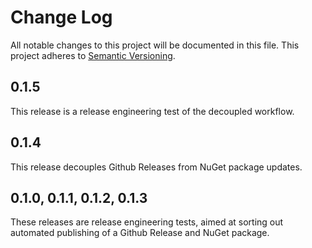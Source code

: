 # Change Log

All notable changes to this project will be documented in this file. This
project adheres to [Semantic Versioning](http://semver.org/).

## 0.1.5

This release is a release engineering test of the decoupled workflow.

## 0.1.4

This release decouples Github Releases from NuGet package updates.

## 0.1.0, 0.1.1, 0.1.2, 0.1.3

These releases are release engineering tests, aimed at sorting out automated publishing of a Github Release and NuGet package.
